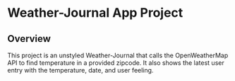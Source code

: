 # Weather-Journal App Project

## Overview
This project is an unstyled Weather-Journal that calls the OpenWeatherMap
API to find temperature in a provided zipcode. It also shows the latest 
user entry with the temperature, date, and user feeling. 
